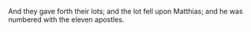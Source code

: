And they gave forth their lots; and the lot fell upon Matthias; and he was numbered with the eleven apostles.

